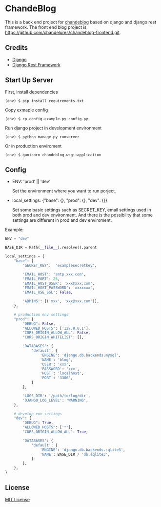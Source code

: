 # ChandeBlog

This is a back end project for [chandeblog](https://blog.chandelure.com/) based on django and django rest framework.
The front end blog project is https://github.com/chandelures/chandeblog-frontend.git.

## Credits

- [Django](https://github.com/django/django)
- [Django Rest Framework](https://github.com/encode/django-rest-framework)

## Start Up Server

First, install dependencies

```shell
(env) $ pip install requirements.txt
```

Copy exmaple config

```shell
(env) $ cp config.example.py config.py
```

Run django project in development environment

```shell
(env) $ python manage.py runserver
```

Or in production enviroment

```shell
(env) $ gunicorn chandeblog.wsgi:application
```

## Config

- ENV: 'prod' || 'dev'

  Set the environment where you want to run porject.

- local_settings: {"base": {}, "prod": {}, "dev": {}}

  Set some basic settings such as SECRET_KEY, email settings used in both prod and dev environment. And there is the possibility that some settings are different in prod and dev enviroment.

Example:

```python
ENV = "dev"

BASE_DIR = Path(__file__).resolve().parent

local_settings = {
    "base": {
        'SECRET_KEY':  'examplesecretkey',

        'EMAIL_HOST': 'smtp.xxx.com',
        'EMAIL_PORT': 25,
        'EMAIL_HOST_USER': 'xxx@xxx.com',
        'EMAIL_HOST_PASSWORD': 'xxxxxxx',
        'EMAIL_USE_SSL': False,

        'ADMINS': [('xxx', 'xxx@xxx.com')],
    },

    # production env settings
    "prod": {
        "DEBUG": False,
        "ALLOWED_HOSTS": ['127.0.0.1'],
        "CORS_ORIGIN_ALLOW_ALL": False,
        "CORS_ORIGIN_WHITELIST": [],

        "DATABASES": {
            'default': {
                'ENGINE': 'django.db.backends.mysql',
                'NAME': 'blog',
                'USER': 'xxx',
                'PASSWORD': 'xxx',
                'HOST': 'localhost',
                'PORT': '3306',
            }
        },

        'LOGS_DIR': '/path/to/log/dir',
        'DJANGO_LOG_LEVEL': 'WARNING',
    },

    # develop env settings
    "dev": {
        "DEBUG": True,
        "ALLOWED_HOSTS": ['*'],
        "CORS_ORIGIN_ALLOW_ALL": True,

        "DATABASES": {
            'default': {
                'ENGINE': 'django.db.backends.sqlite3',
                'NAME': BASE_DIR / 'db.sqlite3',
            }
        },
    },
}
```

## License

[MIT License](https://raw.githubusercontent.com/chandelures/chandeblog/dev/LICENSE)
